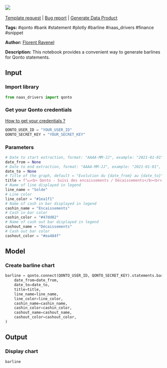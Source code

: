 <a href="https://app.naas.ai/user-redirect/naas/downloader?url=https://raw.githubusercontent.com/jupyter-naas/awesome-notebooks/master/Qonto/Qonto_Get_statement_barline.ipynb" target="_parent"><img src="https://naasai-public.s3.eu-west-3.amazonaws.com/Open_in_Naas_Lab.svg"/></a><br><br><a href="https://github.com/jupyter-naas/awesome-notebooks/issues/new?assignees=&labels=&template=template-request.md&title=Tool+-+Action+of+the+notebook+">Template request</a> | <a href="https://github.com/jupyter-naas/awesome-notebooks/issues/new?assignees=&labels=bug&template=bug_report.md&title=Qonto+-+Get+statement+barline:+Error+short+description">Bug report</a> | <a href="https://app.naas.ai/user-redirect/naas/downloader?url=https://raw.githubusercontent.com/jupyter-naas/awesome-notebooks/master/Naas/Naas_Start_data_product.ipynb" target="_parent">Generate Data Product</a>

**Tags:** #qonto #bank #statement #plotly #barline #naas_drivers #finance #snippet

**Author:** [Florent Ravenel](https://www.linkedin.com/in/florent-ravenel/)

**Description:** This notebook provides a convenient way to generate barlines for Qonto statements.

## Input

### Import library


```python
from naas_drivers import qonto
```

### Get your Qonto credentials
<a href='https://www.notion.so/naas-official/Qonto-driver-Get-your-credentials-0cc97828b4e7467c8bfbcf704a77e5f4'>How to get your credentials ?</a>


```python
QONTO_USER_ID = "YOUR_USER_ID"
QONTO_SECRET_KEY = "YOUR_SECRET_KEY"
```

### Parameters


```python
# Date to start extraction, format: "AAAA-MM-JJ", example: "2021-01-01"
date_from = None
# Date to end extraction, format: "AAAA-MM-JJ", example: "2021-01-01", default = now
date_to = None
# Title of the graph, default = "Evolution du {date_from} au {date_to}"
title = f"💵<b> Qonto - Suivi des encaissements / Décaissements</b><br>"
# Name of line displayed in legend
line_name = "Solde"
# Line color
line_color = "#1ea1f1"
# Name of cash in bar displayed in legend
cashin_name = "Encaissements"
# Cash in bar color
cashin_color = "#47dd82"
# Name of cash out bar displayed in legend
cashout_name = "Décaissements"
# Cash out bar color
cashout_color = "#ea484f"
```

## Model

### Create barline chart


```python
barline = qonto.connect(QONTO_USER_ID, QONTO_SECRET_KEY).statements.barline(
    date_from=date_from,
    date_to=date_to,
    title=title,
    line_name=line_name,
    line_color=line_color,
    cashin_name=cashin_name,
    cashin_color=cashin_color,
    cashout_name=cashout_name,
    cashout_color=cashout_color,
)
```

## Output

### Display chart


```python
barline
```


```python

```
